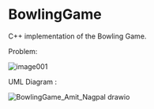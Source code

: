 # BowlingGame

C++ implementation of the Bowling Game.


Problem:


![image001](https://github.com/user-attachments/assets/aa8d73d3-d509-4e30-bcda-9ee79c8f7bc6)




UML Diagram :

![BowlingGame_Amit_Nagpal drawio](https://github.com/user-attachments/assets/7d14a471-ec5f-457a-8bd5-113c7065595b)


